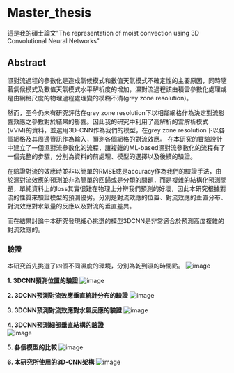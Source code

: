 # Master_thesis

這是我的碩士論文"The representation of moist convection using 3D Convolutional Neural Networks"  
## Abstract
  濕對流過程的參數化是造成氣候模式和數值天氣模式不確定性的主要原因，同時隨著氣候模式及數值天氣模式水平解析度的增加，濕對流過程該由積雲參數化處理或是由網格尺度的物理過程處理變的模糊不清(grey zone resolution)。
	  
  然而，至今仍未有研究評估在grey zone resolution下以相鄰網格作為決定對流影響效應之參數對於結果的影響。因此我的研究中利用了高解析的雲解析模式(VVM)的資料，並選用3D-CNN作為我們的模型，在grey zone resolution下以各個網格及其周邊資訊作為輸入，預測各個網格的對流效應。
	在本研究的實驗設計中建立了一個濕對流參數化的流程，讓複雜的ML-based濕對流參數化的流程有了一個完整的步驟，分別為資料的前處理、模型的選擇以及後續的驗證。
  
在驗證對流的效應時並非以簡單的RMSE或是accuracy作為我們的驗證手法，由於濕對流效應的預測並非為簡單的回歸或是分類的問題，而是複雜的結構化預測問題，單純資料上的loss其實很難在物理上分辨我們預測的好壞，因此本研究根據對流的性質來驗證模型的預測優劣。分別是對流效應的位置、對流效應的垂直分布、對流效應對水氣量的反應以及對流的垂直差異。
  
而在結果討論中本研究發現細心挑選的模型3DCNN是非常適合於預測高度複雜的對流效應的。

### 驗證
  
本研究首先挑選了四個不同濕度的環境，分別為乾到濕的時間點。
![image](https://github.com/r05229014/Master_thesis/blob/master/img/2.PNG)
  
**1. 3DCNN預測位置的驗證**
![image](https://github.com/r05229014/Master_thesis/blob/master/img/1.PNG)
  
**2. 3DCNN預測對流效應垂直統計分布的驗證**
![image](https://github.com/r05229014/Master_thesis/blob/master/img/3.PNG)
  
**3. 3DCNN預測對流效應對水氣反應的驗證**
![image](https://github.com/r05229014/Master_thesis/blob/master/img/4.PNG)
  
**4. 3DCNN預測細部垂直結構的驗證**  
![image](https://github.com/r05229014/Master_thesis/blob/master/img/5.PNG)
  
**5. 各個模型的比較**
![image](https://github.com/r05229014/Master_thesis/blob/master/img/6.PNG)
  
**6. 本研究所使用的3D-CNN架構**
![image](https://github.com/r05229014/Master_thesis/blob/master/img/7.PNG)
